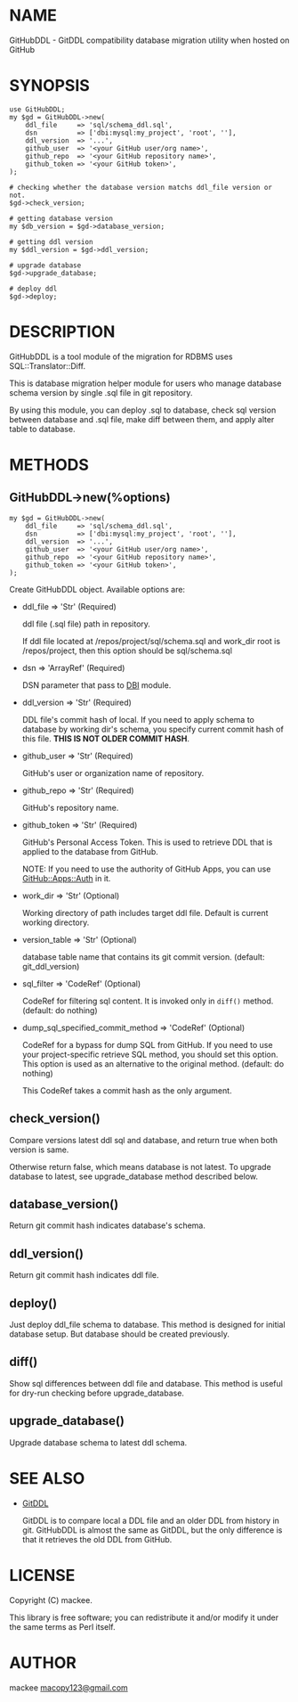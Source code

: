 # NAME

GitHubDDL - GitDDL compatibility database migration utility when  hosted on GitHub

# SYNOPSIS

    use GitHubDDL;
    my $gd = GitHubDDL->new(
        ddl_file     => 'sql/schema_ddl.sql',
        dsn          => ['dbi:mysql:my_project', 'root', ''],
        ddl_version  => '...',
        github_user  => '<your GitHub user/org name>',
        github_repo  => '<your GitHub repository name>',
        github_token => '<your GitHub token>',
    );

    # checking whether the database version matchs ddl_file version or not.
    $gd->check_version;

    # getting database version
    my $db_version = $gd->database_version;

    # getting ddl version
    my $ddl_version = $gd->ddl_version;

    # upgrade database
    $gd->upgrade_database;

    # deploy ddl
    $gd->deploy;

# DESCRIPTION

GitHubDDL is a tool module of the migration for RDBMS uses SQL::Translator::Diff.

This is database migration helper module for users who manage database schema version by single .sql file in git repository.

By using this module, you can deploy .sql to database, check sql version between database and .sql file, make diff between them, and apply alter table to database.

# METHODS

## GitHubDDL->new(%options)

    my $gd = GitHubDDL->new(
        ddl_file     => 'sql/schema_ddl.sql',
        dsn          => ['dbi:mysql:my_project', 'root', ''],
        ddl_version  => '...',
        github_user  => '<your GitHub user/org name>',
        github_repo  => '<your GitHub repository name>',
        github_token => '<your GitHub token>',
    );

Create GitHubDDL object. Available options are:

- ddl\_file  => 'Str' (Required)

    ddl file (.sql file) path in repository.

    If ddl file located at /repos/project/sql/schema.sql and work\_dir root is /repos/project, then this option should be sql/schema.sql

- dsn => 'ArrayRef' (Required)

    DSN parameter that pass to [DBI](https://metacpan.org/pod/DBI) module.

- ddl\_version => 'Str' (Required)

    DDL file's commit hash of local. If you need to apply schema to database by working dir's schema, you specify current commit hash of this file. **THIS IS NOT OLDER COMMIT HASH**.

- github\_user => 'Str' (Required)

    GitHub's user or organization name of repository.

- github\_repo => 'Str' (Required)

    GitHub's repository name.

- github\_token => 'Str' (Required)

    GitHub's Personal Access Token. This is used to retrieve DDL that is applied to the database from GitHub.

    NOTE: If you need to use the authority of GitHub Apps, you can use [GitHub::Apps::Auth](https://metacpan.org/pod/GitHub%3A%3AApps%3A%3AAuth) in it.

- work\_dir => 'Str' (Optional)

    Working directory of path includes target ddl file. Default is current working directory.

- version\_table => 'Str' (Optional)

    database table name that contains its git commit version. (default: git\_ddl\_version)

- sql\_filter => 'CodeRef' (Optional)

    CodeRef for filtering sql content. It is invoked only in `diff()` method. (default: do nothing)

- dump\_sql\_specified\_commit\_method => 'CodeRef' (Optional)

    CodeRef for a bypass for dump SQL from GitHub. If you need to use your project-specific retrieve SQL method, you should set this option. This option is used as an alternative to the original method. (default: do nothing)

    This CodeRef takes a commit hash as the only argument.

## check\_version()

Compare versions latest ddl sql and database, and return true when both version is same.

Otherwise return false, which means database is not latest. To upgrade database to latest, see upgrade\_database method described below.

## database\_version()

Return git commit hash indicates database's schema.

## ddl\_version()

Return git commit hash indicates ddl file.

## deploy()

Just deploy ddl\_file schema to database. This method is designed for initial database setup.
But database should be created previously.

## diff()

Show sql differences between ddl file and database.
This method is useful for dry-run checking before upgrade\_database.

## upgrade\_database()

Upgrade database schema to latest ddl schema.

# SEE ALSO

- [GitDDL](https://metacpan.org/pod/GitDDL)

    GitDDL is to compare local a DDL file and an older DDL from history in git.
    GitHubDDL is almost the same as GitDDL, but the only difference is that it retrieves the old DDL from GitHub.

# LICENSE

Copyright (C) mackee.

This library is free software; you can redistribute it and/or modify
it under the same terms as Perl itself.

# AUTHOR

mackee <macopy123@gmail.com>

